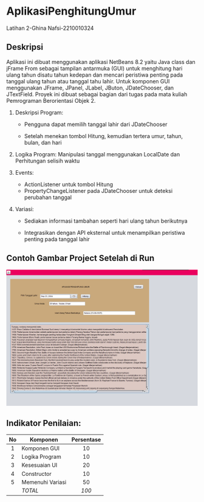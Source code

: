 # AplikasiPenghitungUmur
 Latihan 2-Ghina Nafsi-2210010324
 
## Deskripsi
Aplikasi ini dibuat menggunakan aplikasi NetBeans 8.2 yaitu Java class dan jFrame From sebagai tampilan antarmuka (GUI) untuk menghitung hari ulang tahun disatu tahun kedepan dan mencari peristiwa penting pada tanggal ulang tahun atau tanggal tahu lahir. Untuk komponen GUI menggunakan JFrame, JPanel, JLabel, JButon, JDateChooser, dan JTextField. Proyek ini dibuat sebagai bagian dari tugas pada mata kuliah Pemrograman Berorientasi Objek 2.

1. Deskripsi Program:
   
   - Pengguna  dapat memilih tanggal lahir dari JDateChooser

   - Setelah menekan tombol Hitung, kemudian tertera umur, tahun, bulan, dan hari 

2. Logika Program: Manipulasi tanggal menggunakan LocalDate dan Perhitungan selisih waktu

3. Events:
   - ActionListener untuk tombol Hitung
   - PropertyChangeListener pada JDateChooser untuk deteksi perubahan tanggal

4. Variasi:

   - Sediakan informasi tambahan seperti hari ulang tahun berikutnya

   - Integrasikan dengan API eksternal untuk menampilkan peristiwa penting pada tanggal lahir


## Contoh Gambar Project Setelah di Run
![](https://github.com/GhinaNafsi/AplikasiPenghitungUmur/blob/main/ss%20perhitungan%20umur.png)
 
## Indikator Penilaian:

| No  | Komponen         |  Persentase  |
| :-: | --------------   |   :-----:    |
|  1  | Komponen GUI     |    10    |
|  2  | Logika Program   |    10    |
|  3  | Kesesuaian UI    |    20    |
|  4  | Constructor      |    10    |
|  5  | Memenuhi Variasi |    50    |
|     | *TOTAL*        | *100* |
